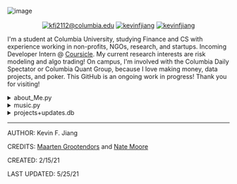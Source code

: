 ![image](https://github.com/kevinfjiang/kevinfjiang/blob/master/Hello%20world.png)

<p align="center">
<a href="mailto:kfj2112@columbia.edu" target="blank"><img align="center" src="https://img.shields.io/badge/Gmail-D14836?style=for-the-badge&logo=gmail&logoColor=white&link=kfj@columbia.edu" alt="kfj2112@columbia.edu"/></a>
<a href="https://www.linkedin.com/in/kevinfjiang/" target="blank"><img align="center" src="https://img.shields.io/badge/-LinkedIn-039BE5?style=for-the-badge&logo=Linkedin&logoColor=white&link=https://www.linkedin.com/in/kevinfjiang/" alt="kevinfjiang"/></a>
<a href="https://columbiauniversity.zoom.us/my/kevinfjiang" target="blank"><img align="center" src="https://img.shields.io/badge/Zoom-2D8CFF?style=for-the-badge&logo=zoom&logoColor=white&link=https://columbiauniversity.zoom.us/my/kevinfjiang" alt="kevinfjiang"/></a>

</p>

I'm a student at Columbia University, studying Finance and CS with experience
working in non-profits, NGOs, research, and startups.
Incoming Developer Intern @ [Coursicle](https://www.coursicle.com/).
My current research interests are risk modeling and algo trading! 
On campus, I'm involved with the Columbia Daily Spectator or Columbia Quant Group, 
because I love making money, data projects, and poker. 
This GitHub is an ongoing work in progress! Thank you for visiting!

<details>
<summary>about_Me.py</summary>
  
  <!---
  | Command | Description |
| --- | --- |
| [Vectors of Locally Aggregated Concepts](https://github.com/MaartenGr/VLAC) | <img src="https://img.shields.io/badge/-NLP-red"> <img src="https://img.shields.io/badge/-Python-blue">|
| ... | ... |
  --->
  

```python
import casualPersonalBio as PB

def main():
     print(getBio())

def getBio():
    PB.bio = {
        'Hobbiess':     "You will often find me working on personal projects[below], managing my stock portfolio, coding, hiking, or debating, playing poker/other games",
        'Free time':              "On an ordinary day I can be found playing soccer on the lawn, exploring new coffee shops, watching/analyzing F1, tryinng to jam out on bass, going for walks in the city, or at Trivia Night!",
        'Skills':                 {
                                  "Proficient": [Python, Java, Excel, \Microsoft Office],
                                  "Learning": [C++, SQL, AWS, ML]
        'Socials':                "Please Contact me via email so we can chat! \

``` 
<p align = "middle">
<a href="https://github.com/kevinfjiang?tab=projects" target="blank"><img align="center" src="https://img.shields.io/badge/GitHub-100000?style=for-the-badge&logo=github&logoColor=white&link=https://github.com/kevinjiang019?tab=projects" alt="kevinjiang019"/>
<a href="https://www.instagram.com/kevinfjiang/" target="blank"><img align="center" src="https://img.shields.io/badge/Instagram-E4405F?style=for-the-badge&logo=instagram&logoColor=white&link=https://www.instagram.com/kevinfjiang/" alt="kevinfjiang"/>
<a href="https://www.facebook.com/kevinfjiang/" target="blank"><img align="center" src="https://img.shields.io/badge/Facebook-1877F2?style=for-the-badge&logo=facebook&logoColor=white&link=https://www.facebook.com/kevinfjiang/" alt="kevinfjiang"/></a>
<a href="mailto:kevin.jiang016@gmail.com" target="blank"><img align="center" src="https://img.shields.io/badge/Gmail-D14836?style=for-the-badge&logo=gmail&logoColor=white&link=kevin.jiang016@gmail.com" alt="kevin.jiang016@gmail.com"/></a>"


```python
              }
    return PB.bio

if __name__ == "__main__":
    main()
    print("Thank you for learning a bit more about me!)
```


</details> 
<details>
<summary>music.py</summary>
  
  <!---
  | Command | Description |
| --- | --- |
| [Vectors of Locally Aggregated Concepts](https://github.com/MaartenGr/VLAC) | <img src="https://img.shields.io/badge/-NLP-red"> <img src="https://img.shields.io/badge/-Python-blue">|
| ... | ... |
  --->
  

| What I'm currently listening to!                                                                                               |
| ------------------------------------------------------------------------------------------------------------------------------ |
| <a href="https://natemoo-re.kevinjiang019.vercel.app/now-playing?open"><img src="https://natemoo-re.kevinjiang019.vercel.app/now-playing" width="540" height="64"></a> |


<table>
  <thead>
    <tr>
      <th>Top Songs</th>
    </tr>
  </thead>
  <tbody>
    <tr>
      <td><a href="https://natemoo-re.kevinjiang019.vercel.app/top-tracks?i=1&open"><img src="https://natemoo-re.kevinjiang019.vercel.app/top-tracks?i=1" width="540" height="64"></a></td>
    </tr>
    <tr></tr> <!-- hide gray row -->
    <tr>
      <td><a href="https://natemoo-re.kevinjiang019.vercel.app/top-tracks?i=2&open"><img src="https://natemoo-re.kevinjiang019.vercel.app/top-tracks?i=2" width="540" height="64"></a></td>
    </tr>
    <tr></tr> <!-- hide gray row -->
    <tr>
      <td><a href="https://natemoo-re.kevinjiang019.vercel.app/top-tracks?i=3&open"><img src="https://natemoo-re.kevinjiang019.vercel.app/top-tracks?i=3" width="540" height="64"></a></td>
    </tr>
  </tbody>
</table>

</details>  

<details>
<summary>projects+updates.db</summary>
  
  <!---
  | Command | Description |
| --- | --- |
| [Vectors of Locally Aggregated Concepts](https://github.com/MaartenGr/VLAC) | <img src="https://img.shields.io/badge/-NLP-red"> <img src="https://img.shields.io/badge/-Python-blue">|
| ... | ... |
  --->
  
| Project | Description | Date |
| --- | --- | ---- |
| [Complex Network Analysis @ CRIS Lab](https://github.com/kevinjiang019/IncomeInequalityGraphModel)| Research Intern at the CRIS lab studying mathematical network models and risk analysis [[Paper](https://docs.google.com/document/d/1-QzvYuMc5nrgq8PMzZ6FalBaqHegKqCk87_l52wONlo/edit)] | Jan '21-Jun '21
| [NBA Text Alert Project](https://github.com/kevinjiang019/NBATextAlerts)| Alerts when a selected NBA player (Ben Simmons) performs a selected action (Make a 3) | April '21 |
| [RegisRoar Pitchdeck @ Data Product Initiative CU](https://drive.google.com/file/d/1-LmtbM0avaClkDp6dG3a_psUqBVfVJy0/view?usp=sharing)| A personalized Columbia course machine learning recommendation platform based on crowd-sourced data, user-specific interests, and aggregated reviews | AY '20-21
| [Coursicle](https://www.coursicle.com/)| A platform that makes course registration for students at over 900 colleges easier| Summer '21
</details> 


-----
AUTHOR: Kevin F. Jiang

CREDITS: [Maarten Grootendors](https://github.com/MaartenGr) and [Nate Moore](https://github.com/natemoo-re)

CREATED: 2/15/21
  
LAST UPDATED: 5/25/21
